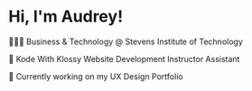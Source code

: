 # Hi, I'm Audrey!
👩🏻‍💼 Business & Technology @ Stevens Institute of Technology

💚 Kode With Klossy Website Development Instructor Assistant 

🎨 Currently working on my UX Design Portfolio
